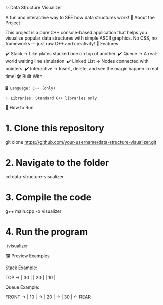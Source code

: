 ✨ Data Structure Visualizer

A fun and interactive way to SEE how data structures work!
🌟 About the Project

This project is a pure C++ console-based application that helps you visualize popular data structures with simple ASCII graphics. No CSS, no frameworks — just raw C++ and creativity!
🎯 Features

✔️ Stack → Like plates stacked one on top of another.
✔️ Queue → A real-world waiting line simulation.
✔️ Linked List → Nodes connected with pointers.
✔️ Interactive → Insert, delete, and see the magic happen in real time!
🛠️ Built With

    🖥 Language: C++ (only)

    ✨ Libraries: Standard C++ libraries only

🚀 How to Run

# 1. Clone this repository
git clone https://github.com/your-username/data-structure-visualizer.git

# 2. Navigate to the folder
cd data-structure-visualizer

# 3. Compile the code
g++ main.cpp -o visualizer

# 4. Run the program
./visualizer

🖼 Preview Examples

Stack Example:

TOP -> | 30 |
       | 20 |
       | 10 |

Queue Example:

FRONT -> | 10 | -> | 20 | -> | 30 | <- REAR

